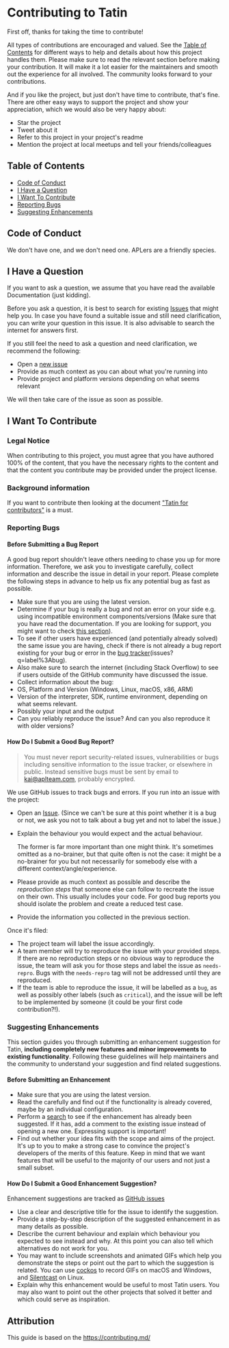 # Contributing to Tatin

First off, thanks for taking the time to contribute! 

All types of contributions are encouraged and valued. See the [Table of Contents](#table-of-contents) for different ways to help and details about how this project handles them. Please make sure to read the relevant section before making your contribution. It will make it a lot easier for the maintainers and smooth out the experience for all involved. The community looks forward to your contributions. 

And if you like the project, but just don't have time to contribute, that's fine. There are other easy ways to support the project and show your appreciation, which we would also be very happy about:
- Star the project
- Tweet about it
- Refer to this project in your project's readme
- Mention the project at local meetups and tell your friends/colleagues


## Table of Contents

- [Code of Conduct](#code-of-conduct)
- [I Have a Question](#i-have-a-question)
- [I Want To Contribute](#i-want-to-contribute)
- [Reporting Bugs](#reporting-bugs)
- [Suggesting Enhancements](#suggesting-enhancements)


## Code of Conduct

We don't have one, and we don't need one. APLers are a friendly species.


## I Have a Question

If you want to ask a question, we assume that you have read the available Documentation (just kidding).

Before you ask a question, it is best to search for existing [Issues](https://github.com/aplteam/Tatin/issues "Link to the Tatin issues") that might help you. In case you have found a suitable issue and still need clarification, you can write your question in this issue. It is also advisable to search the internet for answers first.

If you still feel the need to ask a question and need clarification, we recommend the following:

* Open a [new issue](https://github.com/aplteam/Tatin/issues/new "This link creates a new Tatin issue")
* Provide as much context as you can about what you're running into
* Provide project and platform versions depending on what seems relevant

We will then take care of the issue as soon as possible.

## I Want To Contribute

### Legal Notice 

When contributing to this project, you must agree that you have authored 100% of the content, that you have the necessary rights to the content and that the content you contribute may be provided under the project license.

### Background information

If you want to contribute then looking at the document ["Tatin for contributors"](https://tatin.dev/Assets/docs/TatinForContributors.html) is a must.


### Reporting Bugs


#### Before Submitting a Bug Report

A good bug report shouldn't leave others needing to chase you up for more information. Therefore, we ask you to investigate carefully, collect information and describe the issue in detail in your report. Please complete the following steps in advance to help us fix any potential bug as fast as possible.

- Make sure that you are using the latest version.
- Determine if your bug is really a bug and not an error on your side e.g. using incompatible environment components/versions (Make sure that you have read the documentation. If you are looking for support, you might want to check [this section](#i-have-a-question)).
- To see if other users have experienced (and potentially already solved) the same issue you are having, check if there is not already a bug report existing for your bug or error in the [bug tracker](https://github.com/aplteam/Tatin/issues/?q=label%3Abug "Link to list with all Tatin bugs")(issues?q=label%3Abug).
- Also make sure to search the internet (including Stack Overflow) to see if users outside of the GitHub community have discussed the issue.
- Collect information about the bug:
- OS, Platform and Version (Windows, Linux, macOS, x86, ARM)
- Version of the interpreter, SDK, runtime environment, depending on what seems relevant.
- Possibly your input and the output
- Can you reliably reproduce the issue? And can you also reproduce it with older versions?


#### How Do I Submit a Good Bug Report?

> You must never report security-related issues, vulnerabilities or bugs including sensitive information to the issue tracker, or elsewhere in public. Instead sensitive bugs must be sent by email to <kai@aplteam.com>, probably encrypted.

We use GitHub issues to track bugs and errors. If you run into an issue with the project:

* Open an [Issue](/issues/new). (Since we can't be sure at this point whether it is a bug or not, we ask you not to talk about a bug yet and not to label the issue.)
* Explain the behaviour you would expect and the actual behaviour.

  The former is far more important than one might think. It's sometimes omitted as a no-brainer, but that quite often is not the case: it might be a no-brainer for you but not necessarily for somebody else with a different context/angle/experience.

* Please provide as much context as possible and describe the *reproduction steps* that someone else can follow to recreate the issue on their own. This usually includes your code. For good bug reports you should isolate the problem and create a reduced test case.
* Provide the information you collected in the previous section.

Once it's filed:

- The project team will label the issue accordingly.
- A team member will try to reproduce the issue with your provided steps. If there are no reproduction steps or no obvious way to reproduce the issue, the team will ask you for those steps and label the issue as `needs-repro`. Bugs with the `needs-repro` tag will not be addressed until they are reproduced.
- If the team is able to reproduce the issue, it will be labelled as a `bug`, as well as possibly other labels (such as `critical`), and the issue will be left to be implemented by someone (it could be your first code contribution?!).


### Suggesting Enhancements

This section guides you through submitting an enhancement suggestion for Tatin, **including completely new features and minor improvements to existing functionality**. Following these guidelines will help maintainers and the community to understand your suggestion and find related suggestions.


#### Before Submitting an Enhancement

- Make sure that you are using the latest version.
- Read the  carefully and find out if the functionality is already covered, maybe by an individual configuration.
- Perform a [search](https://github.com/aplteam/Tatin/issues "Link to the Tatin issues") to see if the enhancement has already been suggested. If it has, add a comment to the existing issue instead of opening a new one. Expressing support is important!
- Find out whether your idea fits with the scope and aims of the project. It's up to you to make a strong case to convince the project's developers of the merits of this feature. Keep in mind that we want features that will be useful to the majority of our users and not just a small subset.


#### How Do I Submit a Good Enhancement Suggestion?

Enhancement suggestions are tracked as [GitHub issues](https://github.com/aplteam/Tatin/issues "Link to the Tatin issues")

- Use a clear and descriptive title for the issue to identify the suggestion.
- Provide a step-by-step description of the suggested enhancement in as many details as possible.
- Describe the current behaviour and explain which behaviour you expected to see instead and why. At this point you can also tell which alternatives do not work for you.
- You may want to include screenshots and animated GIFs which help you demonstrate the steps or point out the part to which the suggestion is related. You can use [cockos](https://www.cockos.com/licecap/)   to record GIFs on macOS and Windows, and [Silentcast](https://github.com/colinkeenan/silentcast) on Linux. 
- Explain why this enhancement would be useful to most Tatin users. You may also want to point out the other projects that solved it better and which could serve as inspiration.


## Attribution

This guide is based on the https://contributing.md/
